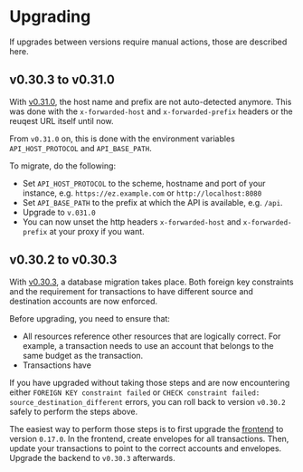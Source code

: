 # Upgrading

If upgrades between versions require manual actions, those are described here.

## v0.30.3 to v0.31.0

With [v0.31.0](https://github.com/envelope-zero/backend/releases/tag/v0.31.0), the host name and prefix are not auto-detected anymore. This was done with the `x-forwarded-host` and `x-forwarded-prefix` headers or the reuqest URL itself until now.

From `v0.31.0` on, this is done with the environment variables `API_HOST_PROTOCOL` and `API_BASE_PATH`.

To migrate, do the following:

- Set `API_HOST_PROTOCOL` to the scheme, hostname and port of your instance, e.g. `https://ez.example.com` or `http://localhost:8080`
- Set `API_BASE_PATH` to the prefix at which the API is available, e.g. `/api`.
- Upgrade to `v.031.0`
- You can now unset the http headers `x-forwarded-host` and `x-forwarded-prefix` at your proxy if you want.

## v0.30.2 to v0.30.3

With [v0.30.3](https://github.com/envelope-zero/backend/releases/tag/v0.30.3), a database migration takes place. Both foreign key constraints and the requirement for transactions to have different source and destination accounts are now enforced.

Before upgrading, you need to ensure that:

- All resources reference other resources that are logically correct. For example, a transaction needs to use an account that belongs to the same budget as the transaction.
- Transactions have

If you have upgraded without taking those steps and are now encountering either `FOREIGN KEY constraint failed` or `CHECK constraint failed: source_destination_different` errors, you can roll back to version `v0.30.2` safely to perform the steps above.

The easiest way to perform those steps is to first upgrade the [frontend](https://github.com/envelope-zero/frontend) to version `0.17.0`. In the frontend, create envelopes for all transactions. Then, update your transactions to point to the correct accounts and envelopes. Upgrade the backend to `v0.30.3` afterwards.
